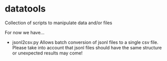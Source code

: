 # datatools
Collection of scripts to manipulate data and/or files

For now we have...

- jsonl2csv.py
  Allows batch conversion of jsonl files to a single csv file. Please take into account that jsonl files should have the same structure or unexpected results may come!
